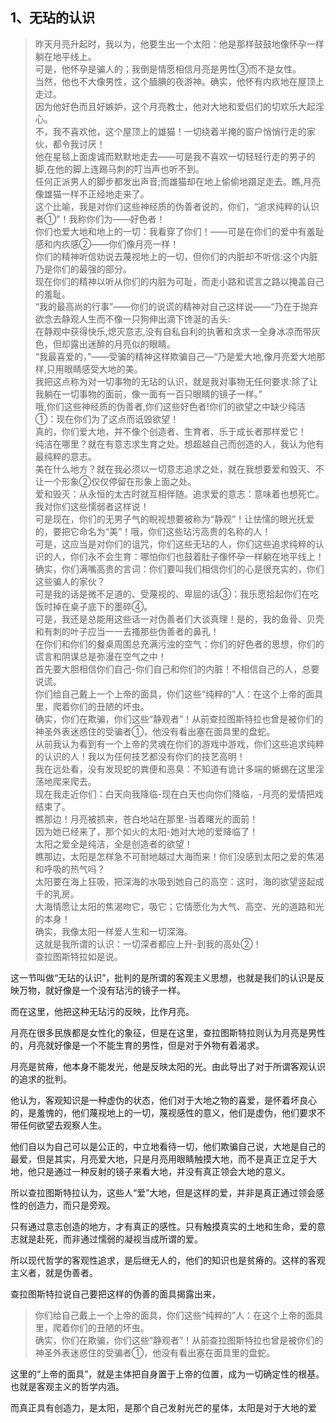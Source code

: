 <h2>1、无玷的认识</h2><blockquote data-pid="j5dPwK3A">昨天月亮升起时，我以为，他要生出一个太阳：他是那样鼓鼓地像怀孕一样躺在地平线上。<br>可是，他怀孕是骗人的；我倒是情愿相信月亮是男性③而不是女性。<br>当然，他也不大像男性，这个腼腆的夜游神。确实，他怀有内疚地在屋顶上走过。<br>因为他好色而且好嫉妒，这个月亮教士，他对大地和爱侣们的切欢乐大起淫心。<br>不，我不喜欢他，这个屋顶上的雄猫！一切绕着半掩的窗户悄悄行走的家伙，都令我讨厌！<br>他在星毯上面虔诚而默默地走去——可是我不喜欢一切轻轻行走的男子的脚,在他的脚上连踢马刺的叮当声也听不到。<br>任何正派男人的脚步都发出声音;而雄猫却在地上偷偷地蹑足走去。瞧,月亮像雄猫一样不正经地走来了。<br>这个比喻，我是对你们这些神经质的伪善者说的，你们，“追求纯粹的认识者①”！我称你们为——好色者！<br>你们也爱大地和地上的一切：我看穿了你们！——可是在你们的爱中有羞耻感和内疚感②——你们像月亮一样！<br>你们的精神听信劝说去蔑视地上的一切，但你们的内脏却不听信:这个内脏乃是你们的最强的部分。<br>现在你们的精神以听从你们的内脏为可耻，而走小路和谎言之路以掩盖自己的羞耻。<br>“我的最高尚的行事”——你们的说谎的精神对自己这样说——“乃在于抛弃欲念去静观人生而不像一只狗伸出滴下馋涎的舌头:<br>在静观中获得快乐,熄灭意志,没有自私自利的执著和贪求一全身冰凉而带灰色，但却露出迷醉的月亮似的眼睛。<br>“我最喜爱的，”——受骗的精神这样欺骗自己—“乃是爱大地,像月亮爱大地那样,只用眼睛感受大地的美。<br>我把这点称为对一切事物的无玷的认识，就是我对事物无任何要求:除了让我躺在一切事物的面前，像一面有一百只眼睛的镜子一样。”<br>哦,你们这些神经质的伪善者,你们这些好色者!你们的欲望之中缺少纯洁①：现在你们为了这点而诋毁欲望！<br>真的，你们爱大地，并不像个创造者、生育者、乐于成长者那样爱它！<br>纯洁在哪里？就在有意志求生育之处。想超越自己而创造的人，我认为他有最纯粹的意志。<br>美在什么地方？就在我必须以一切意志追求之处，就在我想要爱和毁灭、不让一个形象②仅仅停留在形象上面之处。<br>爱和毁灭：从永恒的太古时就互相伴随。追求爱的意志：意味着也想死亡。我对你们这些懦弱者这样说！<br>可是现在，你们的无男子气的睨视想要被称为“静观”！让怯懦的眼光抚爱的，要把它命名为“美”！哦，你们这些玷污高贵的名称的人！<br>可是，这应当是对你们的诅咒，你们这些无玷的人，你们这些追求纯粹的认识的人，你们永不会生育：哪怕你们也鼓着肚子像怀孕一样躺在地平线上！<br>确实，你们满嘴高贵的言词：你们要叫我们相信你们的心是很充实的，你们这些骗人的家伙？<br>可是我的话是微不足道的、受蔑视的、卑屈的话③：我乐愿拾起你们在吃饭时掉在桌子底下的墨碎④。<br>可是，我还是总能用这些话一对伪善者们大谈真理！是的，我的鱼骨、贝壳和有刺的叶子应当一一去搔那些伪善者的鼻孔！<br>在你们和你们的餐桌周围总充满污浊的空气：你们的好色者的思想，你们的谎言和阴谋总是弥漫在空气之中！<br>首先要大胆相信你们自己-你们自己和你们的内脏！不相信自己的人，总要说谎。<br>你们给自己戴上一个上帝的面具，你们这些“纯粹的”人：在这个上帝的面具里，爬着你们的丑陋的坏虫。<br>确实，你们在欺骗，你们这些“静观者”！从前查拉图斯特拉也曾是被你们的神圣外表迷惑住的受骗者①，他没有看出塞在面具里的盘蛇。<br>从前我认为看到有一个上帝的灵魂在你们的游戏中游戏，你们这些追求纯粹的认识的人！我以为任何技艺都没有你们的技艺高明！<br>我在远处看，没有发现蛇的粪便和恶臭：不知道有诡计多端的蜥蜴在这里淫荡地爬来爬去。<br>现在我走近你们：白天向我降临-现在白天也向你们降临，-月亮的爱情把戏结束了。<br>瞧那边！月亮被抓来，苍白地站在那里-当着曙光的面前！<br>因为她已经来了，那个如火的太阳-她对大地的爱降临了！<br>太阳之爱全是纯洁，全是创造者的欲望！<br>瞧那边，太阳是怎样急不可耐地越过大海而来！你们没感到太阳之爱的焦渴和呼吸的热气吗？<br>太阳要在海上狂吸，把深海的水吸到她自己的高空：这时，海的欲望竖起成千的乳房。<br>大海情愿让太阳的焦渴吻它，吸它；它情愿化为大气、高空、光的道路和光的本身！<br>确实，我像太阳一样爱人生和一切深海。<br>这就是我所谓的认识：一切深者都应上升-到我的高处②！<br>查拉图斯特拉如是说。</blockquote><p data-pid="_bUOzn-n">这一节叫做“无玷的认识”，批判的是所谓的客观主义思想，也就是我们的认识是反映万物，就好像是一个没有玷污的镜子一样。</p><p data-pid="AwLlcWZS">而在这里，他把这种无玷污的反映，比作月亮。</p><p data-pid="rqqzUhui">月亮在很多民族都是女性化的象征，但是在这里，查拉图斯特拉则认为月亮是男性的，月亮就好像是一个不能生育的男性，但是对于外物有着渴求。</p><p data-pid="qWgyDKYj">月亮是贫瘠，他本身不能发光，他是反映太阳的光。由此导出了对于所谓客观认识的追求的批判。</p><p data-pid="a0E1ee-L">他认为，客观知识是一种虚伪的状态，他们对于大地之物的喜爱，是怀着坏良心的，是羞愧的，他们蔑视地上的一切，蔑视感性的意义，他们是虚伪，他们要求不带任何欲望去观察人生。</p><p data-pid="7S1aQnA-">他们自以为自己可以是公正的，中立地看待一切，他们欺骗自己说，大地是自己的最爱，但是其实，月亮爱大地，只是月亮用眼睛触摸大地，而不是真正立足于大地，他只是通过一种反射的镜子来看大地，并没有真正领会大地的意义。</p><p data-pid="Heo0dvCU">所以查拉图斯特拉认为，这些人“爱”大地，但是这样的爱，并非是真正通过领会感性的创造力，而只是旁观。</p><p data-pid="1CsIytxw">只有通过意志创造的地方，才有真正的感性。只有触摸真实的土地和生命，爱的意志就是赴死，而非通过懦弱的凝视当成所谓的爱。</p><p data-pid="SErXLG_r">所以现代哲学的客观性追求，是后继无人的，他们的知识也是贫瘠的。这样的客观主义者，就是伪善者。</p><p data-pid="TJHS3Dju">查拉图斯特拉说自己要把这样的伪善的面具揭露出来，</p><blockquote data-pid="IwtLwpx6">你们给自己戴上一个上帝的面具，你们这些“纯粹的”人：在这个上帝的面具里，爬着你们的丑陋的坏虫。<br>确实，你们在欺骗，你们这些“静观者”！从前查拉图斯特拉也曾是被你们的神圣外表迷惑住的受骗者①，他没有看出塞在面具里的盘蛇。</blockquote><p data-pid="GCD8d-nK">这里的“上帝的面具”，就是主体把自身置于上帝的位置，成为一切确定性的根基。也就是客观主义的哲学内涵。</p><p data-pid="1CmqEdxP">而真正具有创造力，是太阳，是那个自己发射光芒的星体，太阳是对于大地的爱</p><p></p><p></p><p></p><p></p><p></p><p></p><p></p><p></p><p></p><p></p>